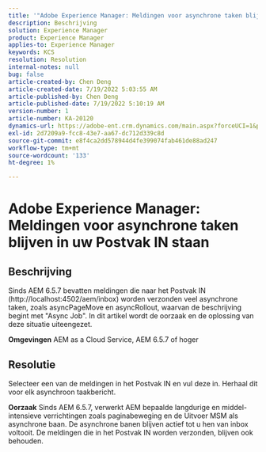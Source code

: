 ```yaml
---
title: '"Adobe Experience Manager: Meldingen voor asynchrone taken blijven in uw Postvak IN.'''
description: Beschrijving
solution: Experience Manager
product: Experience Manager
applies-to: Experience Manager
keywords: KCS
resolution: Resolution
internal-notes: null
bug: false
article-created-by: Chen Deng
article-created-date: 7/19/2022 5:03:55 AM
article-published-by: Chen Deng
article-published-date: 7/19/2022 5:10:19 AM
version-number: 1
article-number: KA-20120
dynamics-url: https://adobe-ent.crm.dynamics.com/main.aspx?forceUCI=1&pagetype=entityrecord&etn=knowledgearticle&id=2971772b-2007-ed11-82e4-00224808e5cc
exl-id: 2d7209a9-fcc8-43e7-aa67-dc712d339c8d
source-git-commit: e8f4ca2dd578944d4fe399074fab461de88ad247
workflow-type: tm+mt
source-wordcount: '133'
ht-degree: 1%

---
```


# Adobe Experience Manager: Meldingen voor asynchrone taken blijven in uw Postvak IN staan

## Beschrijving


Sinds AEM 6.5.7 bevatten meldingen die naar het Postvak IN (http://localhost:4502/aem/inbox) worden verzonden veel asynchrone taken, zoals asyncPageMove en asyncRollout, waarvan de beschrijving begint met &quot;Async Job&quot;.
In dit artikel wordt de oorzaak en de oplossing van deze situatie uiteengezet.

<b>Omgevingen</b>
AEM as a Cloud Service, AEM 6.5.7 of hoger


## Resolutie


Selecteer een van de meldingen in het Postvak IN en vul deze in. Herhaal dit voor elk asynchroon taakbericht.

<b>Oorzaak</b>
Sinds AEM 6.5.7, verwerkt AEM bepaalde langdurige en middel-intensieve verrichtingen zoals paginabeweging en de Uitvoer MSM als asynchrone baan. De asynchrone banen blijven actief tot u hen van inbox voltooit. De meldingen die in het Postvak IN worden verzonden, blijven ook behouden.
